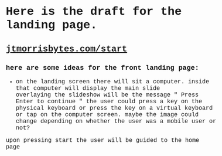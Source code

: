 <style>*{font-family:"Courier New" , monospace}body{font-size:16px;}</style>
<body>
<h1>Here is the draft for the landing page.</h1>
<h2> <a href="http://www.jtmorrisbytes.com/start">jtmorrisbytes.com/start </a></h2>

<h3>here are some ideas for the front landing page:</h3>

- on the landing screen there will sit a computer. inside that computer will display the main slide <br> overlaying the slideshow will be the message " Press Enter to continue " the user could press a key on the physical keyboard or press the key on a virtual keyboard or tap on the computer screen. maybe the image could change depending on whether the user was a mobile user or not?

upon pressing start the user will be guided to the home page

</body>
